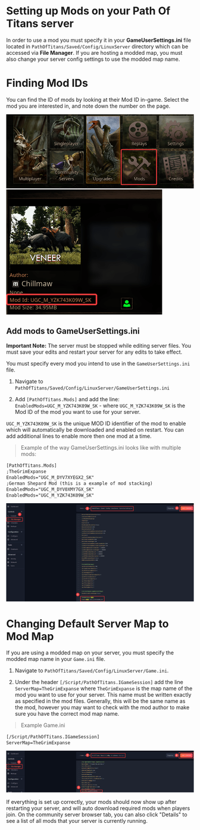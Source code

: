 # Setting up Mods on your Path Of Titans server

In order to use a mod you must specify it in your **GameUserSettings.ini** file located in `PathOfTitans/Saved/Config/LinuxServer` directory which can be accessed via **File Manager**. If you are hosting a modded map, you must also change your server config settings to use the modded map name. 

# Finding Mod IDs

You can find the ID of mods by looking at their Mod ID in-game. Select the mod you are interested in, and note down the number on the page.

![Mods](images/mods.png)
![Example Mod](images/example-mod.png)

## Add mods to GameUserSettings.ini
**Important Note:** The server must be stopped while editing server files. You must save your edits and restart your server for any edits to take effect.

You must specify every mod you intend to use in the `GameUserSettings.ini` file.

1. Navigate to `PathOfTitans/Saved/Config/LinuxServer/GameUserSettings.ini` 

2. Add `[PathOfTitans.Mods]` and add the line: `EnabledMods=UGC_M_YZK743K09W_SK` - where `UGC_M_YZK743K09W_SK` is the Mod ID of the mod you want to use for your server.

`UGC_M_YZK743K09W_SK` is the unique MOD ID identifier of the mod to enable which will automatically be downloaded and enabled on restart. You can add additional lines to enable more then one mod at a time.

>Example of the way GameUserSettings.ini looks like with multiple mods:
```
[PathOfTitans.Mods]
;TheGrimExpanse
EnabledMods="UGC_M_DYV7XYEGX2_SK"
;German Shepard Mod (this is a example of mod stacking)
EnabledMods="UGC_M_DYV0XMY7GX_SK"
EnabledMods="UGC_M_YZK743K09W_SK"
```
![Load Mod](images/load-mod.png)

# Changing Default Server Map to Mod Map
If you are using a modded map on your server, you must specify the modded map name in your `Game.ini` file.

1. Navigate to `PathOfTitans/Saved/Config/LinuxServer/Game.ini`.

2. Under the header `[/Script/PathOfTitans.IGameSession]` add the line `ServerMap=TheGrimExpanse` where `TheGrimExpanse` is the map name of the mod you want to use for your server. This name must be written exactly as specified in the mod files. Generally, this will be the same name as the mod, however you may want to check with the mod author to make sure you have the correct mod map name.

>Example Game.ini
```
[/Script/PathOfTitans.IGameSession]
ServerMap=TheGrimExpanse
```
![Load Map](images/load-map.png)

If everything is set up correctly, your mods should now show up after restarting your server, and will auto download required mods when players join. On the community server browser tab, you can also click "Details" to see a list of all mods that your server is currently running.
